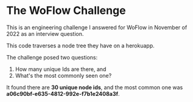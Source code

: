 # The WoFlow Challenge

This is an engineering challenge I answered for WoFlow in November of 2022 as an interview question.

This code traverses a node tree they have on a herokuapp.

The challenge posed two questions:
1) How many unique Ids are there, and
2) What's the most commonly seen one?

It found there are **30 unique node ids**, and the most common one was **a06c90bf-e635-4812-992e-f7b1e2408a3f**.
